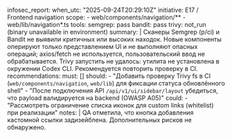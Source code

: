 infosec_report:
  when_utc: "2025-09-24T20:29:10Z"
  initiative: E17 / Frontend navigation
  scope:
    - web/components/navigation/**
    - web/lib/navigation*.ts
  tools:
    semgrep: pass
    bandit: pass
    trivy: not_run (binary unavailable in environment)
  summary: |
    Сканеры Semgrep (p/ci) и Bandit не выявили критичных или высоких находок. Новые компоненты оперируют только
    представлением UI и не выполняют опасных операций; axios/fetch не используется, пользовательский ввод не обрабатывается.
    Trivy запустить не удалось: утилита не установлена в окружении Codex CLI. Рекомендуется повторить проверку в CI.
  recommendations:
    must: []
    should:
      - "Добавить проверку Trivy fs в CI (`web/components/navigation`, `web/lib`) для фиксации статуса обновлённого shell"
      - "После подключения API `/api/v1/ui/sidebar/layout` убедиться, что payload валидируется на backend (OWASP A05)"
    could:
      - "Рассмотреть ограничение списка иконок для custom links (whitelist) при реализации" 
  notes: |
    QA отметила, что кнопка добавления кастомной ссылки задизейблена. Дополнительных рисков не обнаружено.
